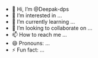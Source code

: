 - 👋 Hi, I’m @Deepak-dps
- 👀 I’m interested in ...
- 🌱 I’m currently learning ...
- 💞️ I’m looking to collaborate on ...
- 📫 How to reach me ...
- 😄 Pronouns: ...
- ⚡ Fun fact: ...

<!---
Deepak-dps/Deepak-dps is a ✨ special ✨ repository because its `README.md` (this file) appears on your GitHub profile.
You can click the Preview link to take a look at your changes.
--->

